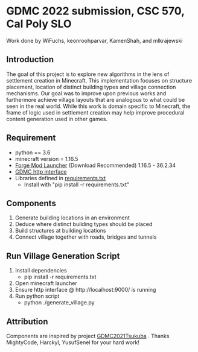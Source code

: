 # GDMC 2022 submission, CSC 570, Cal Poly SLO

Work done by WiFuchs, keonroohparvar, KamenShah, and mlkrajewski

## Introduction
 The goal of this project is to explore new algorithms in the lens of settlement creation in Minecraft. This implementation focuses on structure placement, location of distinct building types and village connection mechanisms. Our goal was to improve upon previous works and furthermore achieve village layouts that are analogous to what could be seen in the real world. While this work is domain specific to Minecraft, the frame of logic used in settlement creation may help improve procedural content generation used in other games. 

 
## Requirement
* python == 3.6
* minecraft version = 1.16.5
* [Forge Mod Launcher] (Download Recommended) 1.16.5 - 36.2.34
* [GDMC http interface]
* Libraries defined in [requirements.txt]
    * Install with "pip install -r requirements.txt"

## Components
1. Generate building locations in an environment
2. Deduce where distinct building types should be placed
3. Build structures at building locations
4. Connect village together with roads, bridges and tunnels


## Run Village Generation Script

1. Install dependencies
    * pip install -r requirements.txt
2. Open minecraft launcher
3. Ensure http interface @ http://localhost:9000/ is running
4. Run python script
    * python ./generate_village.py


## Attribution
Components are inspired by project [GDMC2021Tsukuba] . Thanks MightyCode, Harckyl, YusufSenel for your hard work!



[GDMC2021Tsukuba]: <https://github.com/MightyCode/GDMC2021Tsukuba>

[GDMC http interface]:  <https://github.com/nilsgawlik/gdmc_http_interface> 

[Forge Mod Launcher]: <https://files.minecraftforge.net/net/minecraftforge/forge/index_1.16.5.html>

[requirements.txt]: <https://github.com/WiFuchs/gdmc_2022_submission/blob/master/requirements.txt>
